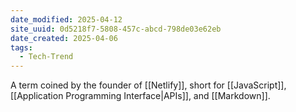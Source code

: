 ```yaml
---
date_modified: 2025-04-12
site_uuid: 0d5218f7-5808-457c-abcd-798de03e62eb
date_created: 2025-04-06
tags:
  - Tech-Trend
---
```


A term coined by the founder of [[Netlify]], short for [[JavaScript]], [[Application Programming Interface|APIs]], and [[Markdown]].